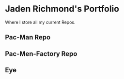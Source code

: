 # Jaden Richmond's Portfolio
Where I store all my current Repos.
## Pac-Man Repo

## Pac-Men-Factory Repo

## Eye 
